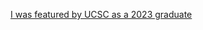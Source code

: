 [I was featured by UCSC as a 2023 graduate](https://www.instagram.com/reel/CtASzrqLlqH/?utm_source=ig_web_copy_link&igshid=MzRlODBiNWFlZA==)
